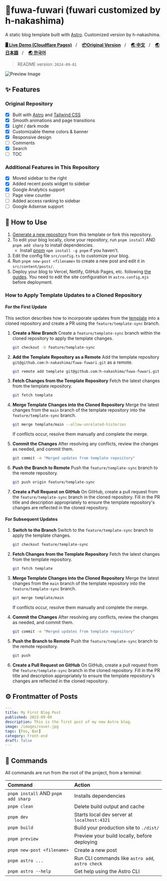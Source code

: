 # 🍥fuwa-fuwari (fuwari customized by h-nakashima)

A static blog template built with [Astro](https://astro.build). Customized version by h-nakashima.

[**🖥️ Live Demo (Cloudflare Pages)**](https://fuwari-template.pages.dev)&nbsp;&nbsp;&nbsp;/&nbsp;&nbsp;&nbsp;
[**📦Original Version**](https://github.com/saicaca/fuwari)&nbsp;&nbsp;&nbsp;/&nbsp;&nbsp;&nbsp;
[**🌏 中文**](https://github.com/saicaca/fuwari/blob/main/README.zh-CN.md)&nbsp;&nbsp;&nbsp;/&nbsp;&nbsp;&nbsp;
[**🌏 日本語**](https://github.com/saicaca/fuwari/blob/main/README.ja-JP.md)&nbsp;&nbsp;&nbsp;/&nbsp;&nbsp;&nbsp;
[**🌏 한국어**](https://github.com/saicaca/fuwari/blob/main/README.ko.md)

> README version: `2024-09-01`

![Preview Image](./sample_home.png)

## ✨ Features
### Original Repository
- [x] Built with [Astro](https://astro.build) and [Tailwind CSS](https://tailwindcss.com)
- [x] Smooth animations and page transitions
- [x] Light / dark mode
- [x] Customizable theme colors & banner
- [x] Responsive design
- [ ] Comments
- [x] Search
- [ ] TOC

### Additional Features in This Repository
- [x] Moved sidebar to the right
- [x] Added recent posts widget to sidebar
- [x] Google Analytics support
- [ ] Page view counter
- [ ] Added access ranking to sidebar
- [ ] Google Adsense support

## 🚀 How to Use

1. [Generate a new repository](https://github.com/saicaca/fuwari/generate) from this template or fork this repository.
2. To edit your blog locally, clone your repository, run `pnpm install` AND `pnpm add sharp` to install dependencies.
   - Install [pnpm](https://pnpm.io) `npm install -g pnpm` if you haven't.
3. Edit the config file `src/config.ts` to customize your blog.
4. Run `pnpm new-post <filename>` to create a new post and edit it in `src/content/posts/`.
5. Deploy your blog to Vercel, Netlify, GitHub Pages, etc. following [the guides](https://docs.astro.build/en/guides/deploy/). You need to edit the site configuration in `astro.config.mjs` before deployment.

### How to Apply Template Updates to a Cloned Repository
#### For the First Update
This section describes how to incorporate updates from the [template](https://github.com/h-nakashima/fuwa-fuwari/generate) into a cloned repository and create a PR using the `feature/template-sync` branch.

1. **Create a New Branch**
   Create a `feature/template-sync` branch within the cloned repository to apply the template changes.
   ```bash
   git checkout -b feature/template-sync
   ```

2. **Add the Template Repository as a Remote**
   Add the template repository `git@github.com:h-nakashima/fuwa-fuwari.git` as a remote.
   ```bash
   git remote add template git@github.com:h-nakashima/fuwa-fuwari.git
   ```

3. **Fetch Changes from the Template Repository**
   Fetch the latest changes from the template repository.
   ```bash
   git fetch template
   ```

4. **Merge Template Changes into the Cloned Repository**
   Merge the latest changes from the `main` branch of the template repository into the `feature/template-sync` branch.
   ```bash
   git merge template/main --allow-unrelated-histories
   ```

   If conflicts occur, resolve them manually and complete the merge.

5. **Commit the Changes**
   After resolving any conflicts, review the changes as needed, and commit them.
   ```bash
   git commit -m "Merged updates from template repository"
   ```

6. **Push the Branch to Remote**
   Push the `feature/template-sync` branch to the remote repository.
   ```bash
   git push origin feature/template-sync
   ```

7. **Create a Pull Request on GitHub**
   On GitHub, create a pull request from the `feature/template-sync` branch in the cloned repository. Fill in the PR title and description appropriately to ensure the template repository's changes are reflected in the cloned repository.

#### For Subsequent Updates

1. **Switch to the Branch**
   Switch to the `feature/template-sync` branch to apply the template changes.
   ```bash
   git checkout feature/template-sync
   ```

2. **Fetch Changes from the Template Repository**
   Fetch the latest changes from the template repository.
   ```bash
   git fetch template
   ```

3. **Merge Template Changes into the Cloned Repository**
   Merge the latest changes from the `main` branch of the template repository into the `feature/template-sync` branch.
   ```bash
   git merge template/main
   ```

   If conflicts occur, resolve them manually and complete the merge.

4. **Commit the Changes**
   After resolving any conflicts, review the changes as needed, and commit them.
   ```bash
   git commit -m "Merged updates from template repository"
   ```

5. **Push the Branch to Remote**
   Push the `feature/template-sync` branch to the remote repository.
   ```bash
   git push
   ```

6. **Create a Pull Request on GitHub**
   On GitHub, create a pull request from the `feature/template-sync` branch in the cloned repository. Fill in the PR title and description appropriately to ensure the template repository's changes are reflected in the cloned repository.

## ⚙️ Frontmatter of Posts

```yaml
---
title: My First Blog Post
published: 2023-09-09
description: This is the first post of my new Astro blog.
image: /images/cover.jpg
tags: [Foo, Bar]
category: Front-end
draft: false
---
```

## 🧞 Commands

All commands are run from the root of the project, from a terminal:

| Command                             | Action                                           |
|:------------------------------------|:-------------------------------------------------|
| `pnpm install` AND `pnpm add sharp` | Installs dependencies                            |
| `pnpm clean`                        | Delete build output and cache                    |
| `pnpm dev`                          | Starts local dev server at `localhost:4321`      |
| `pnpm build`                        | Build your production site to `./dist/`          |
| `pnpm preview`                      | Preview your build locally, before deploying     |
| `pnpm new-post <filename>`          | Create a new post                                |
| `pnpm astro ...`                    | Run CLI commands like `astro add`, `astro check` |
| `pnpm astro --help`                 | Get help using the Astro CLI                     |

